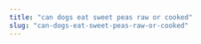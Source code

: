 ```yaml
---
title: "can dogs eat sweet peas raw or cooked"
slug: "can-dogs-eat-sweet-peas-raw-or-cooked"
---
```


